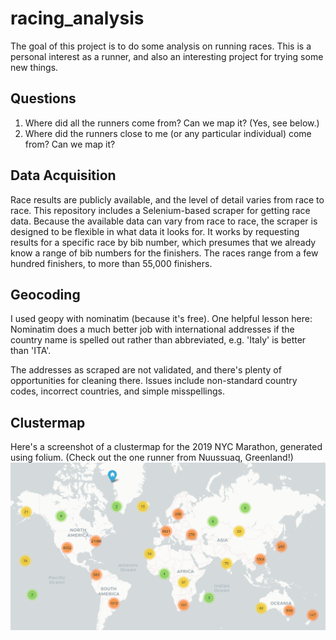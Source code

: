 # racing_analysis
The goal of this project is to do some analysis on running races. This is a personal interest as a runner, and also an interesting project for trying some new things.

## Questions
1. Where did all the runners come from? Can we map it? (Yes, see below.)
2. Where did the runners close to me (or any particular individual) come from? Can we map it?

## Data Acquisition
Race results are publicly available, and the level of detail varies from race to race. This repository includes a Selenium-based scraper for getting race data. Because the available data can vary from race to race, the scraper is designed to be flexible in what data it looks for. It works by requesting results for a specific race by bib number, which presumes that we already know a range of bib numbers for the finishers. The races range from a few hundred finishers, to more than 55,000 finishers.

## Geocoding
I used geopy with nominatim (because it's free). One helpful lesson here: Nominatim does a much better job with international addresses if the country name is spelled out rather than abbreviated, e.g. 'Italy' is better than 'ITA'.  

The addresses as scraped are not validated, and there's plenty of opportunities for cleaning there. Issues include non-standard country codes, incorrect countries, and simple misspellings.

## Clustermap
Here's a screenshot of a clustermap for the 2019 NYC Marathon, generated using folium. (Check out the one runner from Nuussuaq, Greenland!)
![Clustermap](https://github.com/CraftyJack/racing_analysis/blob/main/2019_NYCM_finishers_clustermap.png?raw=true)

